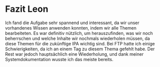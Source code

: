 # Fazit Leon

Ich fand die Aufgabe sehr spannend und interessant, da wir unser vorhandenes Wissen anwenden konnten, indem wir alle Themen
bearbeiteten. Es war definitiv nützlich, um herauszufinden, was wir noch beherrschen und welche Inhalte wir nochmals
wiederholen müssen, da diese Themen für die zukünftige IPA wichtig sind. Bei FTP hatte ich einige Schwierigkeiten, da ich an
einem Tag zu diesem Thema gefehlt habe. Der Rest war jedoch hauptsächlich eine Wiederholung, und dank meiner
Systemdokumentation wusste ich das meiste bereits.
